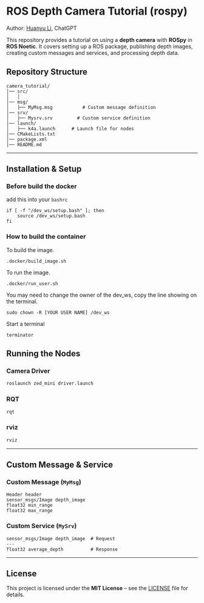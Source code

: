 # ROS Depth Camera Tutorial (rospy)
Author: [Huanyu Li](https://github.com/HuanyuL), ChatGPT

This repository provides a tutorial on using a **depth camera** with **ROSpy** in **ROS Noetic**. It covers setting up a ROS package, publishing depth images, creating custom messages and services, and processing depth data.


## Repository Structure

```
camera_tutorial/
│── src/
│   │
│── msg/
│   ├── MyMsg.msg           # Custom message definition
│── srv/
│   ├── Mysrv.srv         # Custom service definition
│── launch/
│   ├── k4a.launch      # Launch file for nodes
│── CMakeLists.txt
│── package.xml
│── README.md

```

---

## Installation & Setup

### Before build the docker
add this into your `bashrc`
```
if [ -f "/dev_ws/setup.bash" ]; then
    source /dev_ws/setup.bash
fi
```

### How to build the container
To build the image.
```
.docker/build_image.sh
```
To run the image.
```
.docker/run_user.sh
```
You may need to change the owner of the dev_ws, copy the line showing on the terminal.
```
sudo chown -R [YOUR USER NAME] /dev_ws
```
Start a terminal
```
terminator
```

## Running the Nodes

### **Camera Driver**
```bash
roslaunch zed_mini driver.launch 

```

### **RQT**
```bash
rqt
```

### **rviz**
```bash
rviz
```

---

## Custom Message & Service

### **Custom Message (`MyMsg`)**
```plaintext
Header header
sensor_msgs/Image depth_image
float32 min_range
float32 max_range
```

### **Custom Service (`MySrv`)**
```plaintext
sensor_msgs/Image depth_image  # Request
---
float32 average_depth          # Response
```

---

## License
This project is licensed under the **MIT License** – see the [LICENSE](LICENSE) file for details.
